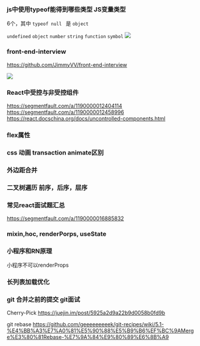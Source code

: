 
### js中使用typeof能得到哪些类型 JS变量类型
  6个，其中 `typeof null ` 是 `object`

  `undefined` `object` `number`  `string` `function` `symbol`
  ![](/../imgs/1157030600.jpg)


### front-end-interview

https://github.com/JimmyVV/front-end-interview

  ![](/../imgs/interview.png)


### React中受控与非受控组件

https://segmentfault.com/a/1190000012404114
https://segmentfault.com/a/1190000012458996
https://react.docschina.org/docs/uncontrolled-components.html


### flex属性

### css 动画 transaction animate区别

### 外边距合并

### 二叉树遍历 前序，后序，层序


### 常见react面试题汇总

https://segmentfault.com/a/1190000016885832

### mixin,hoc, renderPorps, useState


### 小程序和RN原理
小程序不可以renderProps

### 长列表加载优化


### git 合并之前的提交 git面试

Cherry-Pick https://juejin.im/post/5925a2d9a22b9d0058b0fd9b

git rebase https://github.com/geeeeeeeeek/git-recipes/wiki/5.1-%E4%BB%A3%E7%A0%81%E5%90%88%E5%B9%B6%EF%BC%9AMerge%E3%80%81Rebase-%E7%9A%84%E9%80%89%E6%8B%A9
